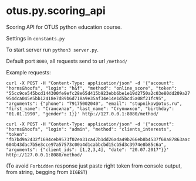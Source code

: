 # otus.py.scoring_api

Scoring API for OTUS python education course.

Settings in ```constants.py```

To start server run ```python3 server.py```.

Default port ```8080```, all requests send to url   ```/method/```

Example requests:

```curl -X POST -H "Content-Type: application/json" -d '{"account": "horns&hoofs", "login": "h&f", "method": "online_score", "token": "55cc9ce545bcd144300fe9efc28e65d415b923ebb6be1e19d2750a2c03e80dd209a27954dca045e5bb12418e7d89b6d718a9e35af34e14e1d5bcd5a08f21fc95", "arguments": {"phone": "79175002040", "email": "stupnikov@otus.ru", "first_name": "Стансилав", "last_name": "Ступников", "birthday": "01.01.1990", "gender": 1}}' http://127.0.0.1:8080/method/```

```curl -X POST -H "Content-Type: application/json" -d '{"account": "horns&hoofs", "login": "admin", "method": "clients_interests", "token": "fb7bd9a2432f1694ceb9573f02ea31ca47b1dd26ada49b266eb8b4537f68a87863aac604b43dac7b5e3cce97a57573c00a4d1cabbcbd15cb5d3c3974e8b85c6a", "arguments": {"client_ids": [1,2,3,4], "date": "20.07.2017"}}' http://127.0.0.1:8080/method/```

(To avoid ```Forbidden``` response just paste right token from console output, from string, begging from ```DIGEST```)